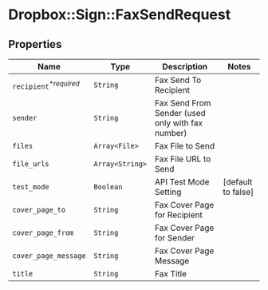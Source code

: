 # Dropbox::Sign::FaxSendRequest



## Properties

| Name | Type | Description | Notes |
| ---- | ---- | ----------- | ----- |
| `recipient`<sup>*_required_</sup> | ```String``` |  Fax Send To Recipient  |  |
| `sender` | ```String``` |  Fax Send From Sender (used only with fax number)  |  |
| `files` | ```Array<File>``` |  Fax File to Send  |  |
| `file_urls` | ```Array<String>``` |  Fax File URL to Send  |  |
| `test_mode` | ```Boolean``` |  API Test Mode Setting  |  [default to false] |
| `cover_page_to` | ```String``` |  Fax Cover Page for Recipient  |  |
| `cover_page_from` | ```String``` |  Fax Cover Page for Sender  |  |
| `cover_page_message` | ```String``` |  Fax Cover Page Message  |  |
| `title` | ```String``` |  Fax Title  |  |

